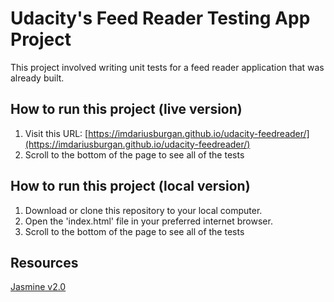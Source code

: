 # Udacity's Feed Reader Testing App Project
This project involved writing unit tests for a feed reader application that was already built.

## How to run this project (live version)
1. Visit this URL: [https://imdariusburgan.github.io/udacity-feedreader/](https://imdariusburgan.github.io/udacity-feedreader/)
2. Scroll to the bottom of the page to see all of the tests

## How to run this project (local version)
1. Download or clone this repository to your local computer.
2. Open the 'index.html' file in your preferred internet browser.
3. Scroll to the bottom of the page to see all of the tests

## Resources
[Jasmine v2.0](https://jasmine.github.io/2.0/introduction.html)